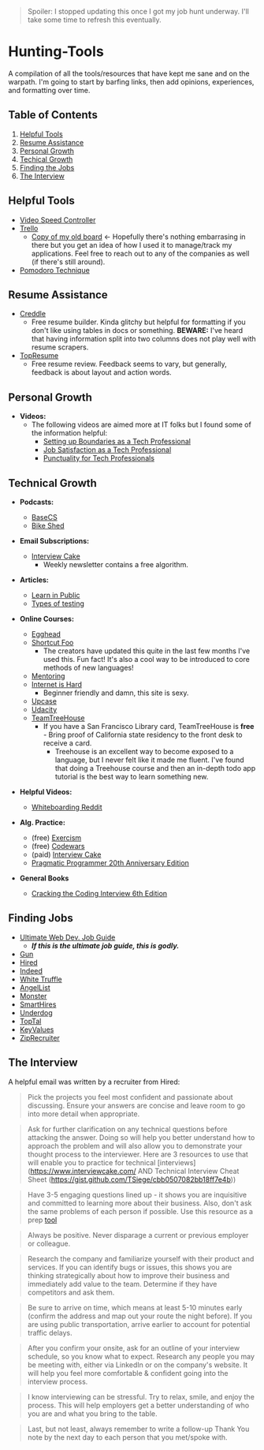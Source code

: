 > Spoiler: I stopped updating this once I got my job hunt underway. I'll take some time to refresh this eventually.

# Hunting-Tools
A compilation of all the tools/resources that have kept me sane and on the warpath. I'm going to start by barfing links, then add opinions, experiences, and formatting over time.

## Table of Contents
1. [Helpful Tools](#helpful-tools)
2. [Resume Assistance](#resume-assistance)
3. [Personal Growth](#personal-growth)
4. [Techical Growth](#techical-growth)
5. [Finding the Jobs](#finding-jobs)
6. [The Interview](#the-interview)

## Helpful Tools
* [Video Speed Controller](https://chrome.google.com/webstore/detail/video-speed-controller/nffaoalbilbmmfgbnbgppjihopabppdk?hl=en)
* [Trello](https://trello.com/b/I7TjiplA/trello-tutorial)
  * [Copy of my old board](https://trello.com/b/eVHZ331j/joblistcopy) <- Hopefully there's nothing embarrasing in there but you get an idea of how I used it to manage/track my applications. Feel free to reach out to any of the companies as well (if there's still around).
* [Pomodoro Technique](http://pomodorotechnique.com/)

## Resume Assistance
* [Creddle](http://creddle.io/)
  * Free resume builder. Kinda glitchy but helpful for formatting if you don't like using tables in docs or something. **BEWARE:** I've heard that having information split into two columns does not play well with resume scrapers.
* [TopResume](https://www.topresume.com/)
  * Free resume review. Feedback seems to vary, but generally, feedback is about layout and action words.

## Personal Growth
* **Videos:**
  * The following videos are aimed more at IT folks but I found some of the information helpful:
      * [Setting up Boundaries as a Tech Professional](https://www.youtube.com/watch?v=sE4a3ZwWeOA)
      * [Job Satisfaction as a Tech Professional](https://www.youtube.com/watch?v=LyXv1sZqjYQ)
      * [Punctuality for Tech Professionals](https://www.youtube.com/watch?v=N7R8YB1iLxM)

## Technical Growth
* **Podcasts:**
    * [BaseCS](https://www.codenewbie.org/basecs)
    * [Bike Shed](http://bikeshed.fm/)
* **Email Subscriptions:**
  * [Interview Cake](https://www.interviewcake.com/)
    * Weekly newsletter contains a free algorithm.
* **Articles:**
  * [Learn in Public](https://www.swyx.io/writing/learn-in-public/)
  * [Types of testing](http://www.softwaretestinghelp.com/types-of-software-testing/)
* **Online Courses:**
  * [Egghead](https://egghead.io/)
  * [Shortcut Foo](https://www.shortcutfoo.com/)
    * The creators have updated this quite in the last few months I've used this. Fun fact! It's also a cool way to be introduced to core methods of new languages!
  * [Mentoring](https://www.codementor.io/)
  * [Internet is Hard](https://internetingishard.com/)
    * Beginner friendly and damn, this site is sexy.
  * [Upcase](https://upcase.com/practice)
  * [Udacity](https://www.udacity.com/)
  * [TeamTreeHouse](http://referrals.trhou.se/jacobmoyle)
    * If you have a San Francisco Library card, TeamTreeHouse is **free** - Bring proof of California state residency to the front desk to receive a card.
      * Treehouse is an excellent way to become exposed to a language, but I never felt like it made me fluent. I've found that doing a Treehouse course and then an in-depth todo app tutorial is the best way to learn something new.
* **Helpful Videos:**
    * [Whiteboarding Reddit](https://www.udacity.com/course/viewer#!/c-cs253/l-48683805/m-48721328)
* **Alg. Practice:**
    * (free) [Exercism](http://exercism.io/)
    * (free) [Codewars](http://www.codewars.com/)
    * (paid) [Interview Cake](https://www.interviewcake.com/)
    * [Pragmatic Programmer 20th Anniversary Edition](https://www.amazon.com/Pragmatic-Programmer-journey-mastery-Anniversary-ebook/dp/B07VRS84D1)

* **General Books**
    * [Cracking the Coding Interview 6th Edition](https://www.amazon.com/Cracking-Coding-Interview-Programming-Questions/dp/0984782850/ref=sr_1_2?gclid=Cj0KCQiAkePyBRCEARIsAMy5ScvcnlTiwCDU64_fVGQZzIFpfyjdUf_MSaSEHDMKGzdIvqugnJR9QGYaAvq1EALw_wcB&hvadid=241870593966&hvdev=c&hvlocphy=1014221&hvnetw=g&hvqmt=e&hvrand=16166156635325013692&hvtargid=aud-837858999240%3Akwd-20040243067&hydadcr=16409_10304044&keywords=cracking+the+coding+interview&qid=1582915777&sr=8-2)

## Finding Jobs
* [Ultimate Web Dev. Job Guide](http://blog.thefirehoseproject.com/posts/the-ultimate-guide-to-jobs-in-web-development/)
  * ***If this is the ultimate job guide, this is godly.***
* [Gun](https://gun.io/r/ea7d1cdda454f8a20c7cfc62019be8bd3c8a500b/)
* [Hired](https://hired.com/x/g7TDyS)
* [Indeed](http://www.indeed.com/)
* [White Truffle](https://www.whitetruffle.com)
* [AngelList](https://angel.co/)
* [Monster](http://www.monster.com/)
* [SmartHires](https://www.smarthires.io)
* [Underdog](https://underdog.io/)
* [TopTal](https://www.toptal.com/talent/apply)
* [KeyValues](https://www.keyvalues.com/)
* [ZipRecruiter](https://www.ziprecruiter.com/Search-Jobs-Near-Me)

## The Interview
A helpful email was written by a recruiter from Hired:

> Pick the projects you feel most confident and passionate about discussing. Ensure your answers are concise and leave room to go into more detail when appropriate.

> Ask for further clarification on any technical questions before attacking the answer. Doing so will help you better understand how to approach the problem and will also allow you to demonstrate your thought process to the interviewer.  Here are 3 resources to use that will enable you to practice for technical [interviews](https://www.interviewcake.com/ AND Technical Interview Cheat Sheet (https://gist.github.com/TSiege/cbb0507082bb18ff7e4b))

> Have 3-5 engaging questions lined up - it shows you are inquisitive and committed to learning more about their business. Also, don't ask the same problems of each person if possible.  Use this resource as a prep [tool](http://www.forbes.com/sites/nextavenue/2014/06/18/10-job-interview-questions-you-should-ask/)

> Always be positive. Never disparage a current or previous employer or colleague.

> Research the company and familiarize yourself with their product and services. If you can identify bugs or issues, this shows you are thinking strategically about how to improve their business and immediately add value to the team. Determine if they have competitors and ask them.

> Be sure to arrive on time, which means at least 5-10 minutes early (confirm the address and map out your route the night before). If you are using public transportation, arrive earlier to account for potential traffic delays.

> After you confirm your onsite, ask for an outline of your interview schedule, so you know what to expect. Research any people you may be meeting with, either via LinkedIn or on the company's website. It will help you feel more comfortable & confident going into the interview process.

> I know interviewing can be stressful. Try to relax, smile, and enjoy the process. This will help employers get a better understanding of who you are and what you bring to the table.

> Last, but not least, always remember to write a follow-up Thank You note by the next day to each person that you met/spoke with.
